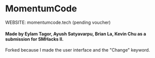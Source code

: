 # MomentumCode
WEBSITE: momentumcode.tech (pending voucher)

#### Made by Eylam Tagor, Ayush Satyavarpu, Brian La, Kevin Chu as a submission for SMHacks II.

Forked because I made the user interface and the "Change" keyword.
